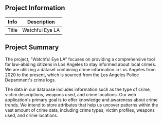 

## Project Information

|   Info      |        Description     |
| ----------- | ---------------------- |
|  Title      |       Watchful Eye LA     |

## Project Summary

The project, "Watchful Eye LA" focuses on providing a comprehensive tool for law-abiding citizens in Los Angeles to stay informed about local crimes. We are utilizing a dataset containing crime information in Los Angeles from 2020 to the present, which is sourced from the Los Angeles Police Department's crime logs.

The data in our database includes information such as the type of crime, victim descriptions, weapons used, and crime locations. Our web application's primary goal is to offer knowledge and awareness about crime trends. We intend to store attributes that help us uncover patterns within the vast amount of crime data, including crime types, victim profiles, weapons used, and crime locations.
